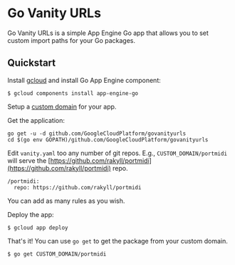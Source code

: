 # Go Vanity URLs

Go Vanity URLs is a simple App Engine Go app that allows you
to set custom import paths for your Go packages.

## Quickstart

Install [gcloud](https://cloud.google.com/sdk/downloads) and install Go App Engine component:

```
$ gcloud components install app-engine-go
```

Setup a [custom domain](https://cloud.google.com/appengine/docs/standard/python/using-custom-domains-and-ssl) for your app.

Get the application:
```
go get -u -d github.com/GoogleCloudPlatform/govanityurls
cd $(go env GOPATH)/github.com/GoogleCloudPlatform/govanityurls
```

Edit `vanity.yaml` too any number of git repos. E.g., `CUSTOM_DOMAIN/portmidi` will
serve the [https://github.com/rakyll/portmidi](https://github.com/rakyll/portmidi) repo.

```
/portmidi:
  repo: https://github.com/rakyll/portmidi
```

You can add as many rules as you wish.

Deploy the app:

```
$ gcloud app deploy
```

That's it! You can use `go get` to get the package from your custom domain.

```
$ go get CUSTOM_DOMAIN/portmidi
```
